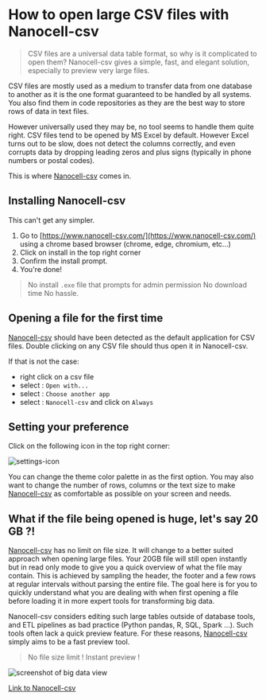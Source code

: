 # How to open large CSV files with Nanocell-csv

> CSV files are a universal data table format, so why is it complicated to open them? Nanocell-csv gives a simple, fast, and elegant solution, especially to preview very large files.

CSV files are mostly used as a medium to transfer data from one database to another as it is the one format guaranteed to be handled by all systems.  You also find them in code repositories as they are the best way to store rows of data in text files.  

However universally used they may be, no tool seems to handle them quite right. CSV files tend to be opened by MS Excel by default. However Excel turns out to be slow, does not detect the columns correctly, and even corrupts data by dropping leading zeros and plus signs (typically in phone numbers or postal codes).

This is where [Nanocell-csv](https://www.nanocell-csv.com/) comes in.




## Installing Nanocell-csv

This can't get any simpler.
1. Go to [https://www.nanocell-csv.com/](https://www.nanocell-csv.com/) using a chrome based browser (chrome, edge, chromium, etc...)
2. Click on install in the top right corner
3. Confirm the install prompt.
4. You're done!

> No install `.exe` file that prompts for admin permission
> No download time
> No hassle. 


## Opening a file for the first time

[Nanocell-csv](https://www.nanocell-csv.com/) should have been detected as the default application for CSV files.
Double clicking on any CSV file should thus open it in Nanocell-csv. 

If that is not the case: 
- right click on a csv file 
- select : `Open with...` 
- select : `Choose another app`
- select : `Nanocell-csv` and click on `Always`


## Setting your preference 

Click on the following icon in the top right corner:

 ![settings-icon](https://www.nanocell-csv.com/app/icn/menu/settings.svg) 

You can change the theme color palette in as the first option. You may also want to change the number of rows, columns or the text size to make [Nanocell-csv](https://www.nanocell-csv.com/) as comfortable as possible on your screen and needs. 

## What if the file being opened is huge, let's say 20 GB ?!

[Nanocell-csv](https://www.nanocell-csv.com/) has no limit on file size. It will change to a better suited approach when opening large files. Your 20GB file will still open instantly but in read only mode to give you a quick overview of what the file may contain.  This is achieved by sampling the header, the footer and a few rows at regular intervals without parsing the entire file. The goal here is for you to quickly understand what you are dealing with when first opening a file before loading it in more expert tools for transforming big data. 

Nanocell-csv considers editing such large tables outside of database tools, and ETL pipelines as bad practice (Python pandas, R, SQL, Spark ...). Such tools often lack a quick preview feature.
For these reasons, [Nanocell-csv](https://www.nanocell-csv.com/) simply aims to be a fast preview tool.

> No file size limit !
> Instant preview ! 


![screenshot of big data view](https://www.nanocell-csv.com/img/screenshot/bigdata_preview.webp)

[Link to Nanocell-csv](https://www.nanocell-csv.com/)